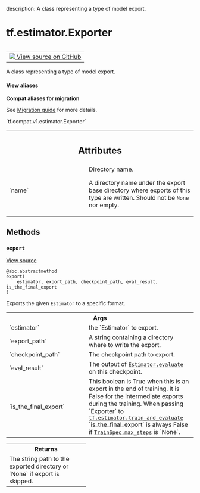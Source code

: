 description: A class representing a type of model export.

<div itemscope itemtype="http://developers.google.com/ReferenceObject">
<meta itemprop="name" content="tf.estimator.Exporter" />
<meta itemprop="path" content="Stable" />
<meta itemprop="property" content="export"/>
</div>

# tf.estimator.Exporter

<!-- Insert buttons and diff -->

<table class="tfo-notebook-buttons tfo-api nocontent" align="left">
<td>
  <a target="_blank" href="https://github.com/tensorflow/estimator/tree/master/tensorflow_estimator/python/estimator/exporter.py#L30-L62">
    <img src="https://www.tensorflow.org/images/GitHub-Mark-32px.png" />
    View source on GitHub
  </a>
</td>
</table>



A class representing a type of model export.

<section class="expandable">
  <h4 class="showalways">View aliases</h4>
  <p>
<b>Compat aliases for migration</b>
<p>See
<a href="https://www.tensorflow.org/guide/migrate">Migration guide</a> for
more details.</p>
<p>`tf.compat.v1.estimator.Exporter`</p>
</p>
</section>

<!-- Placeholder for "Used in" -->




<!-- Tabular view -->
 <table class="responsive fixed orange">
<colgroup><col width="214px"><col></colgroup>
<tr><th colspan="2"><h2 class="add-link">Attributes</h2></th></tr>

<tr>
<td>
`name`
</td>
<td>
Directory name.

A directory name under the export base directory where exports of
this type are written.  Should not be `None` nor empty.
</td>
</tr>
</table>



## Methods

<h3 id="export"><code>export</code></h3>

<a target="_blank" href="https://github.com/tensorflow/estimator/tree/master/tensorflow_estimator/python/estimator/exporter.py#L43-L62">View source</a>

<pre class="devsite-click-to-copy prettyprint lang-py tfo-signature-link">
<code>@abc.abstractmethod</code>
<code>export(
    estimator, export_path, checkpoint_path, eval_result, is_the_final_export
)
</code></pre>

Exports the given `Estimator` to a specific format.


<!-- Tabular view -->
 <table class="responsive fixed orange">
<colgroup><col width="214px"><col></colgroup>
<tr><th colspan="2">Args</th></tr>

<tr>
<td>
`estimator`
</td>
<td>
the `Estimator` to export.
</td>
</tr><tr>
<td>
`export_path`
</td>
<td>
A string containing a directory where to write the export.
</td>
</tr><tr>
<td>
`checkpoint_path`
</td>
<td>
The checkpoint path to export.
</td>
</tr><tr>
<td>
`eval_result`
</td>
<td>
The output of <a href="../../tf/compat/v1/estimator/Estimator.md#evaluate"><code>Estimator.evaluate</code></a> on this checkpoint.
</td>
</tr><tr>
<td>
`is_the_final_export`
</td>
<td>
This boolean is True when this is an export in the
end of training.  It is False for the intermediate exports during the
training. When passing `Exporter` to <a href="../../tf/estimator/train_and_evaluate.md"><code>tf.estimator.train_and_evaluate</code></a>
`is_the_final_export` is always False if <a href="../../tf/estimator/TrainSpec.md#max_steps"><code>TrainSpec.max_steps</code></a> is
`None`.
</td>
</tr>
</table>



<!-- Tabular view -->
 <table class="responsive fixed orange">
<colgroup><col width="214px"><col></colgroup>
<tr><th colspan="2">Returns</th></tr>
<tr class="alt">
<td colspan="2">
The string path to the exported directory or `None` if export is skipped.
</td>
</tr>

</table>





